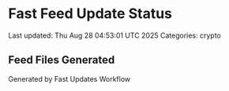 # Fast Feed Update Status
Last updated: Thu Aug 28 04:53:01 UTC 2025
Categories: crypto

## Feed Files Generated

Generated by Fast Updates Workflow
